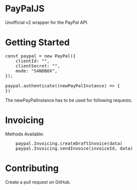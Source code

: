 # PayPalJS
Unofficial v2 wrapper for the PayPal API.

# Getting Started
<pre>
const paypal = new PayPal({
    clientId: "",
    clientSecret: "",
    mode: "SANDBOX",
});

paypal.authenticate((newPayPalInstance) => {
})
</pre>
The newPayPalInstance has to be used for following requests.

# Invoicing
Methods Available:
<pre>
    paypal.Invoicing.createDraftInvoice(data)
    paypal.Invoicing.sendInvoice(invoiceId, data)
</pre>

# Contributing
Create a pull request on GitHub.